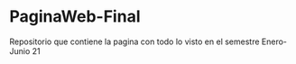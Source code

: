 # PaginaWeb-Final
Repositorio que contiene la pagina con todo lo visto en el semestre Enero-Junio 21
